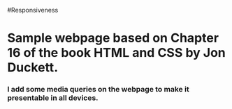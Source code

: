 #Responsiveness

# Sample webpage based on Chapter 16 of the book HTML and CSS by Jon Duckett.

### I add some media queries on the webpage to make it presentable in all devices. 
